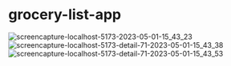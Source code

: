 # grocery-list-app

![screencapture-localhost-5173-2023-05-01-15_43_23](https://user-images.githubusercontent.com/29420187/235425008-3352426c-43ca-4935-968e-196c63792f3e.png)
![screencapture-localhost-5173-detail-71-2023-05-01-15_43_38](https://user-images.githubusercontent.com/29420187/235425001-eaa1aadc-f748-4ef8-9042-d572f5642c7d.png)
![screencapture-localhost-5173-detail-71-2023-05-01-15_43_53](https://user-images.githubusercontent.com/29420187/235425013-017d0382-23f6-4ed5-bff3-a71668ccfb1a.png)
